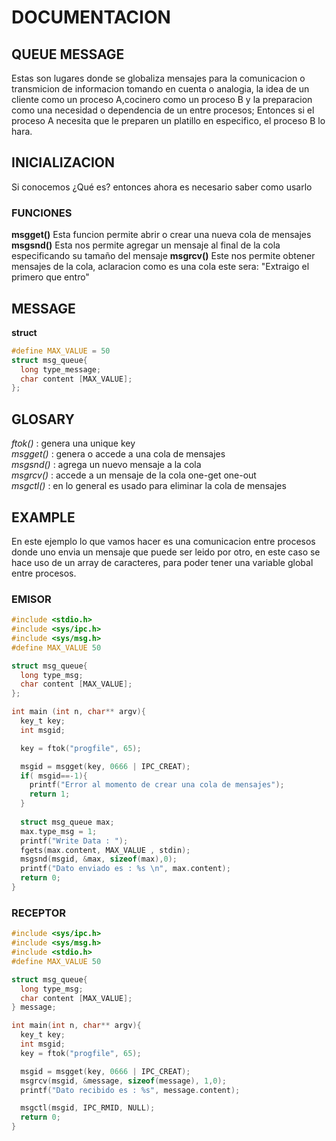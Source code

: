 # DOCUMENTACION
## QUEUE MESSAGE
Estas son lugares donde se globaliza mensajes
para la comunicacion o transmicion de informacion
tomando en cuenta o analogia, la idea de un cliente
como un proceso A,cocinero como un proceso B y la
preparacion como una necesidad o dependencia de un
entre procesos;
Entonces si el proceso A necesita que le preparen
un platillo en especifico, el proceso B lo hara.

## INICIALIZACION
Si conocemos ¿Qué es? entonces ahora es necesario saber como usarlo
### FUNCIONES
**msgget()**
Esta funcion permite abrir o crear una nueva cola de mensajes
**msgsnd()**
Esta nos permite agregar un mensaje al final de la cola
especificando su tamaño del mensaje 
**msgrcv()**
Este nos permite obtener mensajes de la cola, aclaracion como es una cola
este sera: "Extraigo el primero que entro"
## MESSAGE
**struct**
```c
#define MAX_VALUE = 50
struct msg_queue{
  long type_message;
  char content [MAX_VALUE];
};
```
## GLOSARY
*ftok()* : genera una unique key  
*msgget()* : genera o accede a una cola de mensajes  
*msgsnd()* : agrega un nuevo mensaje a la cola  
*msgrcv()* : accede a un mensaje de la cola one-get one-out  
*msgctl()* : en lo general es usado para eliminar la cola de mensajes
## EXAMPLE
En este ejemplo lo que vamos hacer es una comunicacion entre procesos
donde uno envia un mensaje que puede ser leido por otro, en este caso 
se hace uso de un array de caracteres, para poder tener una variable 
global entre procesos.
### EMISOR
```c
#include <stdio.h>
#include <sys/ipc.h>
#include <sys/msg.h>
#define MAX_VALUE 50

struct msg_queue{
  long type_msg;
  char content [MAX_VALUE];
};

int main (int n, char** argv){
  key_t key;
  int msgid;

  key = ftok("progfile", 65);

  msgid = msgget(key, 0666 | IPC_CREAT);
  if( msgid==-1){
    printf("Error al momento de crear una cola de mensajes");
    return 1;
  }
  
  struct msg_queue max;
  max.type_msg = 1;
  printf("Write Data : ");
  fgets(max.content, MAX_VALUE , stdin);
  msgsnd(msgid, &max, sizeof(max),0);
  printf("Dato enviado es : %s \n", max.content);
  return 0;
}  
```
### RECEPTOR
```c
#include <sys/ipc.h>
#include <sys/msg.h>
#include <stdio.h>
#define MAX_VALUE 50

struct msg_queue{
  long type_msg;
  char content [MAX_VALUE];
} message;

int main(int n, char** argv){
  key_t key;
  int msgid;
  key = ftok("progfile", 65);

  msgid = msgget(key, 0666 | IPC_CREAT);
  msgrcv(msgid, &message, sizeof(message), 1,0);
  printf("Dato recibido es : %s", message.content);

  msgctl(msgid, IPC_RMID, NULL);
  return 0;
}
```

